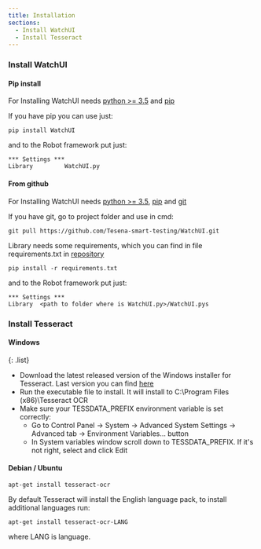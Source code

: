 ```yaml
---
title: Installation
sections:
  - Install WatchUI
  - Install Tesseract
---
```

### Install WatchUI

#### Pip install

For Installing WatchUI needs [python >= 3.5](https://www.python.org/) and [pip](https://pip.pypa.io/en/stable/installing/)

If you have pip you can use just:

```shell
pip install WatchUI
```

and to the Robot framework put just:

```robotframework
*** Settings ***
Library         WatchUI.py
```

#### From github
For Installing WatchUI needs [python >= 3.5](https://www.python.org/), [pip](https://pip.pypa.io/en/stable/installing/) and [git](https://git-scm.com/)

If you have git, go to project folder and use in cmd:
```shell
git pull https://github.com/Tesena-smart-testing/WatchUI.git
```

Library needs some requirements, which you can find in file requirements.txt in [repository](https://github.com/Tesena-smart-testing/WatchUI)
```shell
pip install -r requirements.txt
```

and to the Robot framework put just:

```robotframework
*** Settings ***
Library  <path to folder where is WatchUI.py>/WatchUI.pys
```


### Install Tesseract
#### Windows
{: .list}
- Download the latest released version of the Windows installer for Tesseract. Last version you can find [here](https://digi.bib.uni-mannheim.de/tesseract/)
- Run the executable file to install. It will install to C:\Program Files (x86)\Tesseract OCR
- Make sure your TESSDATA_PREFIX environment variable is set correctly:
    - Go to Control Panel -> System -> Advanced System Settings -> Advanced tab -> Environment Variables... button
    - In System variables window scroll down to TESSDATA_PREFIX. If it's not right, select and click Edit
    

#### Debian / Ubuntu
```shell
apt-get install tesseract-ocr
```
By default Tesseract will install the English language pack, to install additional languages run:
```shell
apt-get install tesseract-ocr-LANG
```
where LANG is language.